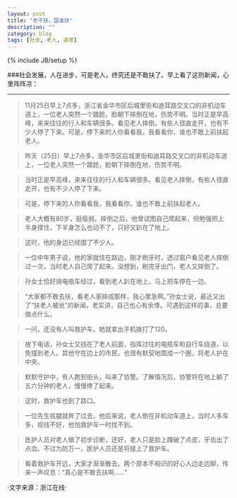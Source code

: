 ```yaml
---
layout: post
title: "老不扶，国谁扶"
description: ""
category: blog
tags: [社会, 老人, 道德]
---
```

{% include JB/setup %}

###社会发展，人在进步，可是老人，终究还是不敢扶了。早上看了这则新闻，心里阵阵凉：

***

> 11月25日早上7点多，浙江省金华市区后城里街和迪耳路交叉口的非机动车道上，一位老人突然一个踉跄，脸朝下摔倒在地，伤势不明。当时正是早高峰，来来往往的行人和车辆很多。看见老人摔倒，有些人径直走开，也有不少人停了下来。可是，停下来的人你看看我，我看看你，谁也不敢上前扶起老人。 
 
> 昨天（25日）早上7点多，金华市区后城里街和迪耳路交叉口的非机动车道上，一位老人突然一个踉跄，脸朝下摔倒在地，伤势不明。 
 
> 当时正是早高峰，来来往往的行人和车辆很多。看见老人摔倒，有些人径直走开，也有不少人停了下来。 
 
> 可是，停下来的人你看看我，我看看你，谁也不敢上前扶起老人。 
 
> 老人大概有80岁，挺瘦弱。摔倒之后，他曾试图自己爬起来，但勉强把上半身撑住，下半身怎么也动不了，只好又趴在了地上。 
 
> 这时，他的身边已经围了不少人。 
 
> 一位中年男子说，他的家就住在路边，刚才刷牙时，透过窗户看见老人摔倒过一次，当时老人自己爬了起来。没想到，刷完牙出门，老人又摔倒了。 
 
> 孙女士恰好骑电瓶车经过，看到老人趴在地上，马上把车停在一边。 
 
> “大家都不敢去扶，看老人家摔成那样，我心里急啊。”孙女士说，最近又出了“扶老人被讹”的新闻，老实讲，自己也心有余悸。可遇到这样的事，总要做点什么。 
 
> 一问，还没有人叫救护车，她就拿出手机拨打了120。 
 
> 放下电话，孙女士又挡在了老人前面，指挥过往的电瓶车和自行车绕道，以免撞到老人。其他守在边上的市民，也很有默契地围成一个圈，将老人护在中央。 
 
> 默默守护中，有人跑到街头，叫来了协警。了解情况后，协警将在地上躺了五六分钟的老人，慢慢搀了起来。 
 
> 这时，救护车也到了路口。 
 
> 一位先生拔腿就奔了过去，他后来说，老人倒在非机动车道上，当时人多车多，视线不好，他怕救护车一时找不到。 
 
> 医护人员对老人做了初步诊断，还好，老人只是脸上蹭破了点皮，牙齿出了点血。不过为防万一，医护人员还是将接上了救护车。 
 
> 看着救护车开远，大家才渐渐散去。两个原本不相识的好心人边走边聊，传来一声叹息：“真心是不敢去扶啊……”  
 
·文字来源：浙江在线· 